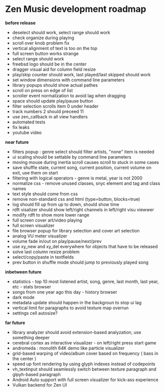 # Zen Music development roadmap

**before release**

 - deselect should work, select range should work
 - check organize during playing
 - scroll over knob problem fix
 - vertical alignment of text is too on the top
 - full screen button works strange
 - select range should work
 - freebsd logo should be in the center
 - dragger visual aid for column field resize
 - play/skip counter should work, last played/last skipped should work
 - set window dimensions with command line parameters
 - library popups should show actual pathes
 - scroll on press on edge of list
 - scroller event normalization to avoid lag when dragging
 - space should update play/pause button
 - filter selection scrolls item 0 under header
 - track numbers 2 should preceed 11
 - use zen_callback in all view handlers
 - automated tests
 - fix leaks
 - youtube video

**near future**

 - filters popup : genre select should filter artists, "none" item is needed
 - ui scaling should be settable by command line parameters
 - moving mouse during inertia scroll causes scroll to stuck in some cases
 - save shuffle state, current song, current position, current volume on exit, use them on start
 - filtering with logical operators - genre is metal, year is not 2000
 - normalize css - remove unused classes, snyc element and tag and class names
 - text style should come from css
 - remove non-standard css and html (type=button, blocks=true)
 - log should fill up from up to down, should show time
 - rdft visalizer should show left/right channels in left/right visu viewwer
 - modify rdft to show more lower range
 - full screen cover art/video playing
 - full screen visualizer
 - file browser popup for library selection and cover art selection
 - analog VU meter visualizer
 - volume fade in/out on play/pause/next/prev
 - use xy_new and xy_del everywhere for objects that have to be released
 - solve last column resize problem
 - select/copy/paste in textfields
 - prev button in shuffle mode should jump to previously played song

**inbetween future**

 - statistics - top 10 most listened artist, song, genre, last month, last year, etc - stats browser
 - songs from one year ago this day - history browser
 - dark mode
 - metadata update should happen in the backgroun to stop ui lag
 - vertical limit for paragraphs to avoid texture map overrun
 - settings cell autosize?

**far future**

 - library analyzer should avoid extension-based analyzation, use something deeper
 - cerebral cortex as interactive visualizer - on left/right press start game
 - andromeda : monolith 64K demo like particle visualizer	     
 - grid-based warping of video/album cover based on frequency ( bass in the center )
 - speed up font rendering by using glyph indexes instead of codepoints
 - vh_textinput should seamlessly switch between texture paragraph and glpyh-based paragraph
 - Android Auto support with full screen visualizer for kick-ass experience
 - Vulkan backend for Zen UI